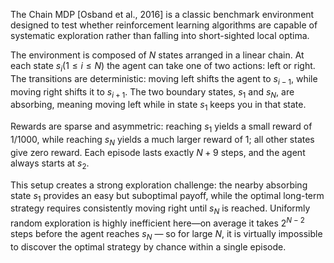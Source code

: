 The Chain MDP [Osband et al., 2016] is a classic benchmark environment designed to test whether reinforcement learning algorithms are capable of systematic exploration rather than falling into short-sighted local optima. 

The environment is composed of $N$ states arranged in a linear chain. At each state $s_i (1 \leq i \leq N)$ the agent can take one of two actions: left or right. The transitions are deterministic: moving left shifts the agent to $s_{i-1}$, while moving right shifts it to $s_{i+1}$. The two boundary states, $s_1$ and $s_N$, are absorbing, meaning moving left while in state $s_1$ keeps you in that state. 

Rewards are sparse and asymmetric: reaching $s_1$ yields a small reward of 1/1000, while reaching $s_N$ yields a much larger reward of 1; all other states give zero reward. Each episode lasts exactly $N+9$ steps, and the agent always starts at $s_2$. 

This setup creates a strong exploration challenge: the nearby absorbing state $s_1$ provides an easy but suboptimal payoff, while the optimal long-term strategy requires consistently moving right until $s_N$ is reached. Uniformly random exploration is highly inefficient here—on average it takes $2^{N-2}$ steps before the agent reaches $s_N$ — so for large $N$, it is virtually impossible to discover the optimal strategy by chance within a single episode.